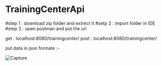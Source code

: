 # TrainingCenterApi
#step 1 : download zip folder and extrect it
#setp 2 : import folder in IDE
#step 3 : open postman and put the url

get : localhost:8080/trainingcenter/
post : localhost:8080/trainingcenter/

put data in json formate :-

![Capture](https://user-images.githubusercontent.com/52094235/154453634-26640217-7647-4397-be68-be3989ca713d.PNG)

